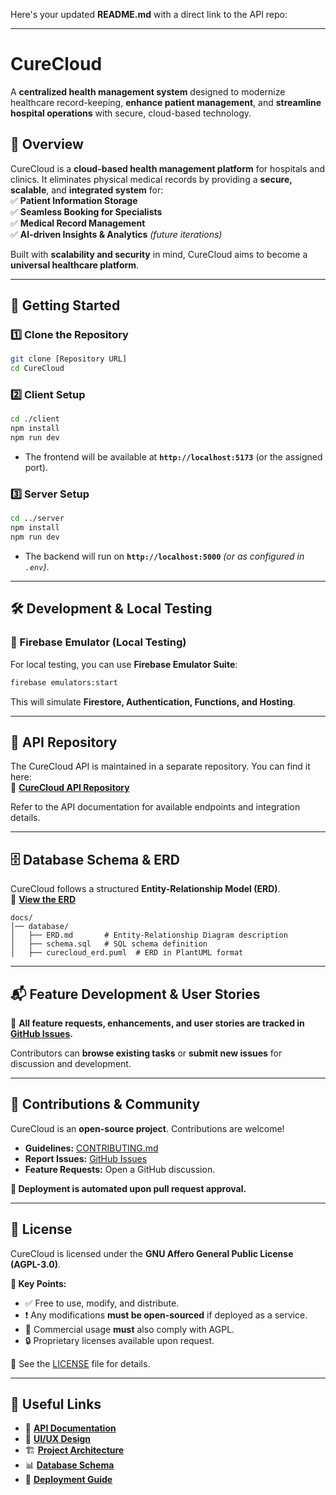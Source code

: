 Here's your updated **README.md** with a direct link to the API repo:  

---

# **CureCloud**

A **centralized health management system** designed to modernize healthcare record-keeping, **enhance patient management**, and **streamline hospital operations** with secure, cloud-based technology.

## **📌 Overview**

CureCloud is a **cloud-based health management platform** for hospitals and clinics. It eliminates physical medical records by providing a **secure, scalable**, and **integrated system** for:  
✅ **Patient Information Storage**  
✅ **Seamless Booking for Specialists**  
✅ **Medical Record Management**  
✅ **AI-driven Insights & Analytics** _(future iterations)_

Built with **scalability and security** in mind, CureCloud aims to become a **universal healthcare platform**.

---

## **🚀 Getting Started**

### **1️⃣ Clone the Repository**

```sh
git clone [Repository URL]
cd CureCloud
```

### **2️⃣ Client Setup**

```sh
cd ./client
npm install
npm run dev
```

-   The frontend will be available at **`http://localhost:5173`** (or the assigned port).

### **3️⃣ Server Setup**

```sh
cd ../server
npm install
npm run dev
```

-   The backend will run on **`http://localhost:5000`** _(or as configured in `.env`)_.

---

## **🛠️ Development & Local Testing**

### **🔹 Firebase Emulator (Local Testing)**

For local testing, you can use **Firebase Emulator Suite**:

```sh
firebase emulators:start
```

This will simulate **Firestore, Authentication, Functions, and Hosting**.

---

## **🔗 API Repository**

The CureCloud API is maintained in a separate repository. You can find it here:  
📌 **[CureCloud API Repository](https://github.com/the-human-who-codes/lively-campus-api)**

Refer to the API documentation for available endpoints and integration details.

---

## **🗄️ Database Schema & ERD**

CureCloud follows a structured **Entity-Relationship Model (ERD)**.  
📌 **[View the ERD](docs/database/ERD.md)**

```
docs/
│── database/
│   ├── ERD.md       # Entity-Relationship Diagram description
│   ├── schema.sql   # SQL schema definition
│   ├── curecloud_erd.puml  # ERD in PlantUML format
```

---

## **📬 Feature Development & User Stories**

🚀 **All feature requests, enhancements, and user stories are tracked in [GitHub Issues](https://github.com/your-repo/issues).**

Contributors can **browse existing tasks** or **submit new issues** for discussion and development.

---

## **🤝 Contributions & Community**

CureCloud is an **open-source project**. Contributions are welcome!

-   **Guidelines:** [CONTRIBUTING.md](CONTRIBUTING.md)
-   **Report Issues:** [GitHub Issues](https://github.com/your-repo/issues)
-   **Feature Requests:** Open a GitHub discussion.

**🚀 Deployment is automated upon pull request approval.**

---

## **📜 License**

CureCloud is licensed under the **GNU Affero General Public License (AGPL-3.0)**.

**🔹 Key Points:**

-   ✅ Free to use, modify, and distribute.
-   ❗ Any modifications **must be open-sourced** if deployed as a service.
-   🏢 Commercial usage **must** also comply with AGPL.
-   🔒 Proprietary licenses available upon request.

📌 See the [LICENSE](LICENSE) file for details.

---

## **📎 Useful Links**

-   📖 **[API Documentation](docs/API.md)**
-   🎨 **[UI/UX Design](docs/design.md)**
-   🏗️ **[Project Architecture](docs/Architecture.md)**
-   📊 **[Database Schema](docs/database/ERD.md)**
-   🚀 **[Deployment Guide](docs/Deployment.md)**

